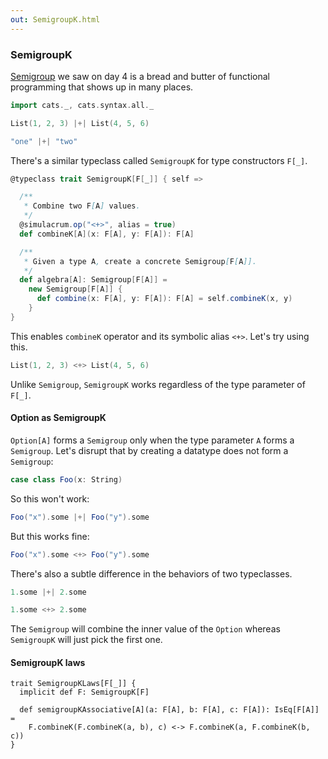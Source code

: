 ```yaml
---
out: SemigroupK.html
---
```


  [Semigroup]: Semigroup.html

### SemigroupK

[Semigroup][Semigroup] we saw on day 4 is a bread and butter of functional programming that shows up in many places.

```scala mdoc
import cats._, cats.syntax.all._

List(1, 2, 3) |+| List(4, 5, 6)

"one" |+| "two"
```

There's a similar typeclass called `SemigroupK` for type constructors `F[_]`.


```scala
@typeclass trait SemigroupK[F[_]] { self =>

  /**
   * Combine two F[A] values.
   */
  @simulacrum.op("<+>", alias = true)
  def combineK[A](x: F[A], y: F[A]): F[A]

  /**
   * Given a type A, create a concrete Semigroup[F[A]].
   */
  def algebra[A]: Semigroup[F[A]] =
    new Semigroup[F[A]] {
      def combine(x: F[A], y: F[A]): F[A] = self.combineK(x, y)
    }
}
```


This enables `combineK` operator and its symbolic alias `<+>`. Let's try using this.

```scala mdoc
List(1, 2, 3) <+> List(4, 5, 6)
```

Unlike `Semigroup`, `SemigroupK` works regardless of the type parameter of `F[_]`.

#### Option as SemigroupK

`Option[A]` forms a `Semigroup` only when the type parameter `A` forms a `Semigroup`. Let's disrupt that by creating a datatype does not form a `Semigroup`:

```scala mdoc
case class Foo(x: String)
```

So this won't work:

```scala mdoc:fail
Foo("x").some |+| Foo("y").some
```

But this works fine:

```scala mdoc
Foo("x").some <+> Foo("y").some
```

There's also a subtle difference in the behaviors of two typeclasses.

```scala mdoc
1.some |+| 2.some

1.some <+> 2.some
```

The `Semigroup` will combine the inner value of the `Option` whereas `SemigroupK` will just pick the first one.

#### SemigroupK laws

```
trait SemigroupKLaws[F[_]] {
  implicit def F: SemigroupK[F]

  def semigroupKAssociative[A](a: F[A], b: F[A], c: F[A]): IsEq[F[A]] =
    F.combineK(F.combineK(a, b), c) <-> F.combineK(a, F.combineK(b, c))
}
```
